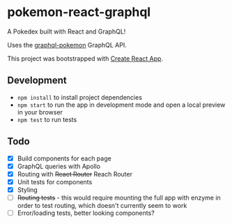 # pokemon-react-graphql

A Pokedex built with React and GraphQL!

Uses the [graphql-pokemon](https://graphql-pokemon.now.sh/graphql) GraphQL API.

This project was bootstrapped with [Create React App](https://github.com/facebook/create-react-app).

## Development

- `npm install` to install project dependencies
- `npm start` to run the app in development mode and open a local preview in your browser
- `npm test` to run tests

## Todo

- [x] Build components for each page
- [x] GraphQL queries with Apollo
- [x] Routing with ~~React Router~~ Reach Router
- [x] Unit tests for components
- [x] Styling
- [ ] ~~Routing tests~~ - this would require mounting the full app with enzyme in order to test routing, which doesn't currently seem to work
- [ ] Error/loading tests, better looking components?
